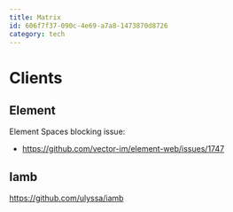 ```yaml
---
title: Matrix
id: 606f7f37-090c-4e69-a7a8-1473870d8726
category: tech
---
```


# Clients
## Element
Element Spaces blocking issue:
- https://github.com/vector-im/element-web/issues/1747

## Iamb
https://github.com/ulyssa/iamb
